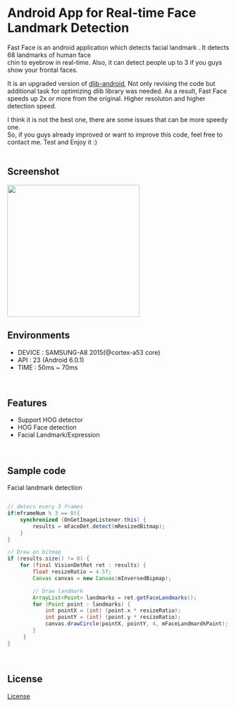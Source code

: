 # Android App for Real-time Face Landmark Detection

Fast Face is an android application which detects facial landmark . It detects 68 landmarks of human face <br />
chin to eyebrow in real-time. Also, it can detect people up to 3 if you guys show your frontal faces. <br /> 

It is an upgraded version of [dlib-android](https://github.com/tzutalin/dlib-android), Not only revising the code but additional task for optimizing dlib library was needed. 
As a result, Fast Face speeds up 2x or more from the original. Higher resoluton and higher detection speed.<br />

I think it is not the best one, there are some issues that can be more speedy one. <br />
So, if you guys already improved or want to improve this code, feel free to contact me. Test and Enjoy it :) <br />
<br />

## Screenshot
<img src="demo/demo.png" width="300">
<br />

## Environments
* DEVICE : SAMSUNG-A8 2015(@cortex-a53 core)
* API    : 23 (Android 6.0.1)
* TIME   : 50ms ~ 70ms
<br />

## Features

* Support HOG detector
* HOG Face detection
* Facial Landmark/Expression
<br />

## Sample code

Facial landmark detection
```java

// detecs every 3 frames
if(mframeNum % 3 == 0){
    synchronized (OnGetImageListener.this) {
        results = mFaceDet.detect(mResizedBitmap);
    }
}

// Draw on bitmap
if (results.size() != 0) {
    for (final VisionDetRet ret : results) {
        float resizeRatio = 4.5f;
        Canvas canvas = new Canvas(mInversedBipmap);

        // Draw landmark
        ArrayList<Point> landmarks = ret.getFaceLandmarks();
        for (Point point : landmarks) {
            int pointX = (int) (point.x * resizeRatio);
            int pointY = (int) (point.y * resizeRatio);
            canvas.drawCircle(pointX, pointY, 4, mFaceLandmardkPaint);
        }
     }
}
```
<br />

## License
[License](LICENSE.md)
